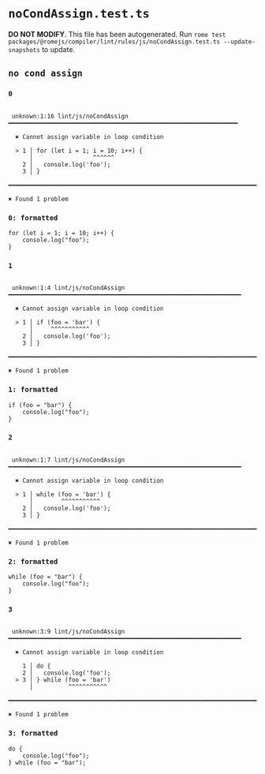 # `noCondAssign.test.ts`

**DO NOT MODIFY**. This file has been autogenerated. Run `rome test packages/@romejs/compiler/lint/rules/js/noCondAssign.test.ts --update-snapshots` to update.

## `no cond assign`

### `0`

```

 unknown:1:16 lint/js/noCondAssign ━━━━━━━━━━━━━━━━━━━━━━━━━━━━━━━━━━━━━━━━━━━━━━━━━━━━━━━━━━━━━━━━━

  ✖ Cannot assign variable in loop condition

  > 1 │ for (let i = 1; i = 10; i++) {
      │                 ^^^^^^
    2 │   console.log('foo');
    3 │ }

━━━━━━━━━━━━━━━━━━━━━━━━━━━━━━━━━━━━━━━━━━━━━━━━━━━━━━━━━━━━━━━━━━━━━━━━━━━━━━━━━━━━━━━━━━━━━━━━━━━━

✖ Found 1 problem

```

### `0: formatted`

```
for (let i = 1; i = 10; i++) {
	console.log("foo");
}

```

### `1`

```

 unknown:1:4 lint/js/noCondAssign ━━━━━━━━━━━━━━━━━━━━━━━━━━━━━━━━━━━━━━━━━━━━━━━━━━━━━━━━━━━━━━━━━━

  ✖ Cannot assign variable in loop condition

  > 1 │ if (foo = 'bar') {
      │     ^^^^^^^^^^^
    2 │   console.log('foo');
    3 │ }

━━━━━━━━━━━━━━━━━━━━━━━━━━━━━━━━━━━━━━━━━━━━━━━━━━━━━━━━━━━━━━━━━━━━━━━━━━━━━━━━━━━━━━━━━━━━━━━━━━━━

✖ Found 1 problem

```

### `1: formatted`

```
if (foo = "bar") {
	console.log("foo");
}

```

### `2`

```

 unknown:1:7 lint/js/noCondAssign ━━━━━━━━━━━━━━━━━━━━━━━━━━━━━━━━━━━━━━━━━━━━━━━━━━━━━━━━━━━━━━━━━━

  ✖ Cannot assign variable in loop condition

  > 1 │ while (foo = 'bar') {
      │        ^^^^^^^^^^^
    2 │   console.log('foo');
    3 │ }

━━━━━━━━━━━━━━━━━━━━━━━━━━━━━━━━━━━━━━━━━━━━━━━━━━━━━━━━━━━━━━━━━━━━━━━━━━━━━━━━━━━━━━━━━━━━━━━━━━━━

✖ Found 1 problem

```

### `2: formatted`

```
while (foo = "bar") {
	console.log("foo");
}

```

### `3`

```

 unknown:3:9 lint/js/noCondAssign ━━━━━━━━━━━━━━━━━━━━━━━━━━━━━━━━━━━━━━━━━━━━━━━━━━━━━━━━━━━━━━━━━━

  ✖ Cannot assign variable in loop condition

    1 │ do {
    2 │   console.log('foo');
  > 3 │ } while (foo = 'bar')
      │          ^^^^^^^^^^^

━━━━━━━━━━━━━━━━━━━━━━━━━━━━━━━━━━━━━━━━━━━━━━━━━━━━━━━━━━━━━━━━━━━━━━━━━━━━━━━━━━━━━━━━━━━━━━━━━━━━

✖ Found 1 problem

```

### `3: formatted`

```
do {
	console.log("foo");
} while (foo = "bar");

```
